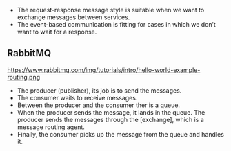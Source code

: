 - The request-response message style is suitable when we want to exchange messages between services.
- The event-based communication is fitting for cases in which we don’t want to wait for a response.

## RabbitMQ

https://www.rabbitmq.com/img/tutorials/intro/hello-world-example-routing.png

- The producer (publisher), its job is to send the messages.
- The consumer waits to receive messages.
- Between the producer and the consumer ther is a queue.
- When the producer sends the message, it lands in the queue. The producer sends the messages through the [exchange], which is a message routing agent.
- Finally, the consumer picks up the message from the queue and handles it.
